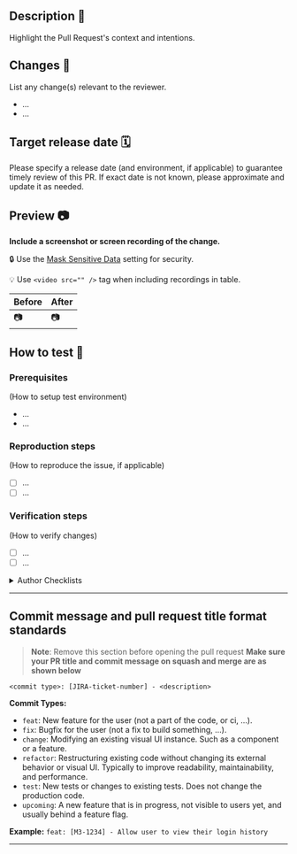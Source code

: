 ## Description 📝

Highlight the Pull Request's context and intentions.

## Changes  🔄

List any change(s) relevant to the reviewer.

- ...
- ...

## Target release date 🗓️

Please specify a release date (and environment, if applicable) to guarantee timely review of this PR. If exact date is not known, please approximate and update it as needed.

## Preview 📷

**Include a screenshot or screen recording of the change.**

:lock: Use the [Mask Sensitive Data](https://cloud.linode.com/profile/settings) setting for security.

:bulb: Use `<video src="" />` tag when including recordings in table.

| Before  | After   |
| ------- | ------- |
| 📷 | 📷 |

## How to test 🧪

### Prerequisites

(How to setup test environment)

- ...
- ...

### Reproduction steps

(How to reproduce the issue, if applicable)

- [ ] ...
- [ ] ...

### Verification steps

(How to verify changes)

- [ ] ...
- [ ] ...

<details>
<summary> Author Checklists </summary>

## As an Author, to speed up the review process, I considered 🤔

*Check all that apply*

- [ ] Use React components instead of HTML Tags
- [ ] Proper naming conventions like cameCase for variables & Function & snake_case for constants
- [ ] Use appropriate types & avoid using "any"
- [ ] No type casting & non-null assertions
- [ ] Adding a [changeset](https://github.com/linode/manager/blob/develop/docs/CONTRIBUTING.md#writing-a-changeset)
- [ ] Providing/Improving test coverage
- [ ] Use sx props to pass styles instead of style prop
- [ ] Add JSDoc comments for interface properties & functions
- [ ] Use strict equality (===) instead of double equal (==)
- [ ] Use of named arguments (interfaces) if function argument list exceeds size 2
- [ ] Destructure the props
- [ ] Keep component size small & move big computing functions to separate utility
- [ ] 📱 Providing mobile support

<br/>

- [ ] I have read and considered all applicable items listed above.

## As an Author, before moving this PR from Draft to Open, I confirmed ✅

- [ ] All tests and CI checks are passing
- [ ] TypeScript compilation succeeded without errors
- [ ] Code passes all linting rules

</details>

---

## Commit message and pull request title format standards

> **Note**: Remove this section before opening the pull request
**Make sure your PR title and commit message on squash and merge are as shown below**

`<commit type>: [JIRA-ticket-number] - <description>`

**Commit Types:**

- `feat`: New feature for the user (not a part of the code, or ci, ...).
- `fix`: Bugfix for the user (not a fix to build something, ...).
- `change`: Modifying an existing visual UI instance. Such as a component or a feature.
- `refactor`: Restructuring existing code without changing its external behavior or visual UI. Typically to improve readability, maintainability, and performance.
- `test`: New tests or changes to existing tests. Does not change the production code.
- `upcoming`: A new feature that is in progress, not visible to users yet, and usually behind a feature flag.

**Example:** `feat: [M3-1234] - Allow user to view their login history`

---
